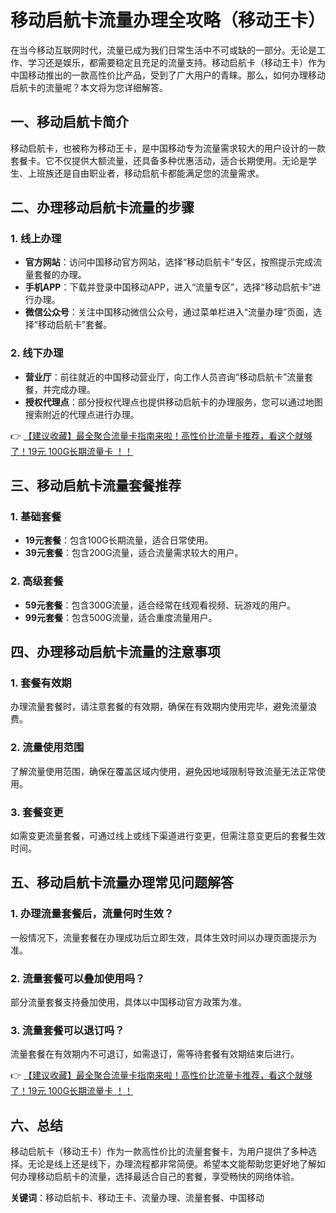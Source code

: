 # 移动启航卡流量办理全攻略（移动王卡）

在当今移动互联网时代，流量已成为我们日常生活中不可或缺的一部分。无论是工作、学习还是娱乐，都需要稳定且充足的流量支持。移动启航卡（移动王卡）作为中国移动推出的一款高性价比产品，受到了广大用户的青睐。那么，如何办理移动启航卡的流量呢？本文将为您详细解答。

## 一、移动启航卡简介

移动启航卡，也被称为移动王卡，是中国移动专为流量需求较大的用户设计的一款套餐卡。它不仅提供大额流量，还具备多种优惠活动，适合长期使用。无论是学生、上班族还是自由职业者，移动启航卡都能满足您的流量需求。

## 二、办理移动启航卡流量的步骤

### 1. 线上办理
- **官方网站**：访问中国移动官方网站，选择“移动启航卡”专区，按照提示完成流量套餐的办理。
- **手机APP**：下载并登录中国移动APP，进入“流量专区”，选择“移动启航卡”进行办理。
- **微信公众号**：关注中国移动微信公众号，通过菜单栏进入“流量办理”页面，选择“移动启航卡”套餐。

### 2. 线下办理
- **营业厅**：前往就近的中国移动营业厅，向工作人员咨询“移动启航卡”流量套餐，并完成办理。
- **授权代理点**：部分授权代理点也提供移动启航卡的办理服务，您可以通过地图搜索附近的代理点进行办理。

👉 [【建议收藏】最全聚合流量卡指南来啦！高性价比流量卡推荐，看这个就够了！19元 100G长期流量卡 ！！](https://bit.ly/Liuliangka)

## 三、移动启航卡流量套餐推荐

### 1. 基础套餐
- **19元套餐**：包含100G长期流量，适合日常使用。
- **39元套餐**：包含200G流量，适合流量需求较大的用户。

### 2. 高级套餐
- **59元套餐**：包含300G流量，适合经常在线观看视频、玩游戏的用户。
- **99元套餐**：包含500G流量，适合重度流量用户。

## 四、办理移动启航卡流量的注意事项

### 1. 套餐有效期
办理流量套餐时，请注意套餐的有效期，确保在有效期内使用完毕，避免流量浪费。

### 2. 流量使用范围
了解流量使用范围，确保在覆盖区域内使用，避免因地域限制导致流量无法正常使用。

### 3. 套餐变更
如需变更流量套餐，可通过线上或线下渠道进行变更，但需注意变更后的套餐生效时间。

## 五、移动启航卡流量办理常见问题解答

### 1. 办理流量套餐后，流量何时生效？
一般情况下，流量套餐在办理成功后立即生效，具体生效时间以办理页面提示为准。

### 2. 流量套餐可以叠加使用吗？
部分流量套餐支持叠加使用，具体以中国移动官方政策为准。

### 3. 流量套餐可以退订吗？
流量套餐在有效期内不可退订，如需退订，需等待套餐有效期结束后进行。

👉 [【建议收藏】最全聚合流量卡指南来啦！高性价比流量卡推荐，看这个就够了！19元 100G长期流量卡 ！！](https://bit.ly/Liuliangka)

## 六、总结

移动启航卡（移动王卡）作为一款高性价比的流量套餐卡，为用户提供了多种选择。无论是线上还是线下，办理流程都非常简便。希望本文能帮助您更好地了解如何办理移动启航卡的流量，选择最适合自己的套餐，享受畅快的网络体验。

**关键词**：移动启航卡、移动王卡、流量办理、流量套餐、中国移动